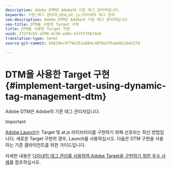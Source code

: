 ```yaml
---
description: Adobe DTM은 Adobe의 기존 태그 관리자입니다.
keywords: 구현;태그 관리자;dtm;at.js;다이내믹 태그 관리
seo-description: Adobe DTM은 Adobe의 기존 태그 관리자입니다.
seo-title: DTM을 사용한 Target 구현
title: DTM을 사용한 Target 구현
uuid: 27374cb5-a700-4c50-a36e-e575f35b74e6
translation-type: tm+mt
source-git-commit: bb819ec9779e351a884c48f9a3f5abdd126422f8

---
```



# DTM을 사용한 Target 구현{#implement-target-using-dynamic-tag-management-dtm}

Adobe DTM은 Adobe의 기존 태그 관리자입니다.

>[!IMPORTANT]
>
>[Adobe Launch](../../../c-implementing-target/c-implementing-target-for-client-side-web/how-to-deployatjs/cmp-implementing-target-using-adobe-launch.md#topic_5234DDAEB0834333BD6BA1B05892FC25)는 Target 및 at.js 라이브러리를 구현하기 위해 선호되는 최신 방법입니다. 새로운 Target 구현의 경우, Launch를 사용하십시오. 다음은 DTM 구현을 사용하는 기존 클라이언트를 위한 가이드입니다.

자세한 내용은 [다이내믹 태그 관리를 사용하여 Adobe Target을 구현하기 위한 우수 사례](https://marketing.adobe.com/resources/help/en_US/dtm/target/)를 참조하십시오.
